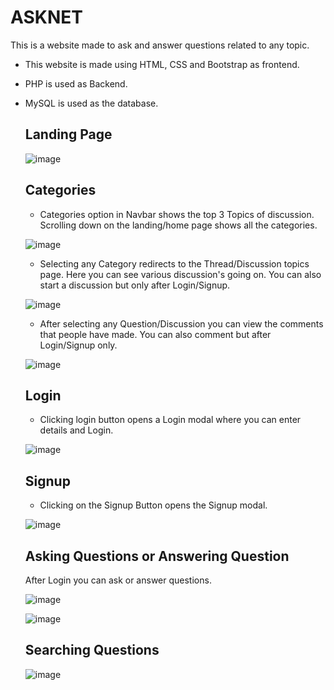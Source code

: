 # ASKNET
This is a website made to ask and answer questions related to any topic.
  - This website is made using HTML, CSS and Bootstrap as frontend.
  - PHP is used as Backend.
  - MySQL is used as the database.
  
    ## Landing Page
      ![image](https://user-images.githubusercontent.com/91516121/210361998-95f0aebd-de08-47a9-b1c7-7c189477d45a.png)
      
    ## Categories 
      - Categories option in Navbar shows the top 3 Topics of discussion. Scrolling down on the landing/home page shows all the categories.
      
      ![image](https://user-images.githubusercontent.com/91516121/210363309-3e75c451-1423-4f8c-991e-ec84da30f78e.png)

      - Selecting any Category redirects to the Thread/Discussion topics page. Here you can see various discussion's going on. You can also start a discussion but only after Login/Signup.
      
      ![image](https://user-images.githubusercontent.com/91516121/210363514-54ee10aa-cb02-43f8-b284-21d584399920.png)

      
      - After selecting any Question/Discussion you can view the comments that people have made. You can also comment but after Login/Signup only.
      
      ![image](https://user-images.githubusercontent.com/91516121/210363562-a551d99f-8fc1-450f-8009-79c6a96615f5.png)

    ## Login
      - Clicking login button opens a Login modal where you can enter details and Login.

      ![image](https://user-images.githubusercontent.com/91516121/210363897-2cded72e-9261-4bd1-b5f8-314680892dd6.png)
    
    ## Signup
      - Clicking on the Signup Button opens the Signup modal.
      
      ![image](https://user-images.githubusercontent.com/91516121/210364059-429e82c2-1e96-4b1e-936b-1e8b544f4e19.png)
      
    
    ## Asking Questions or Answering Question
      After Login you can ask or answer questions.

      ![image](https://user-images.githubusercontent.com/91516121/210364525-e252dd4f-5ecc-4d96-b985-9ed0838bcd57.png)
       
      ![image](https://user-images.githubusercontent.com/91516121/210367555-34a686d5-e5ca-42d0-863f-da42d290597a.png)

    ## Searching Questions
    
    ![image](https://user-images.githubusercontent.com/91516121/210369286-d536086e-b6ad-44f1-a8a2-aaee3b9eab31.png)
      
      
